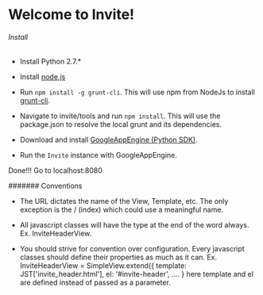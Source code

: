 # Welcome to Invite!



###### Install

* Install Python 2.7.*

* Install [node.js](http://nodejs.org/)

* Run `npm install -g grunt-cli`. This will use npm from NodeJs to install [grunt-cli](http://gruntjs.com/getting-started#installing-the-cli).

* Navigate to invite/tools and run `npm install`. This will use the package.json to resolve the local grunt and its dependencies.

* Download and install [GoogleAppEngine (Python SDK)](https://cloud.google.com/appengine/downloads).

* Run the `Invite` instance with GoogleAppEngine.

Done!!! Go to localhost:8080


####### Conventions

* The URL dictates the name of the View, Template, etc. The only exception is the / (index) which could use a meaningful name.

* All javascript classes will have the type at the end of the word always. Ex. InviteHeaderView.

* You should strive for convention over configuration. Every javascript classes should define their properties as much as it can.
Ex. InviteHeaderView = SimpleView.extend({
        template: JST['invite_header.html'],
        el: '#invite-header',
        ....
        }
 here template and el are defined instead of passed as a parameter.

